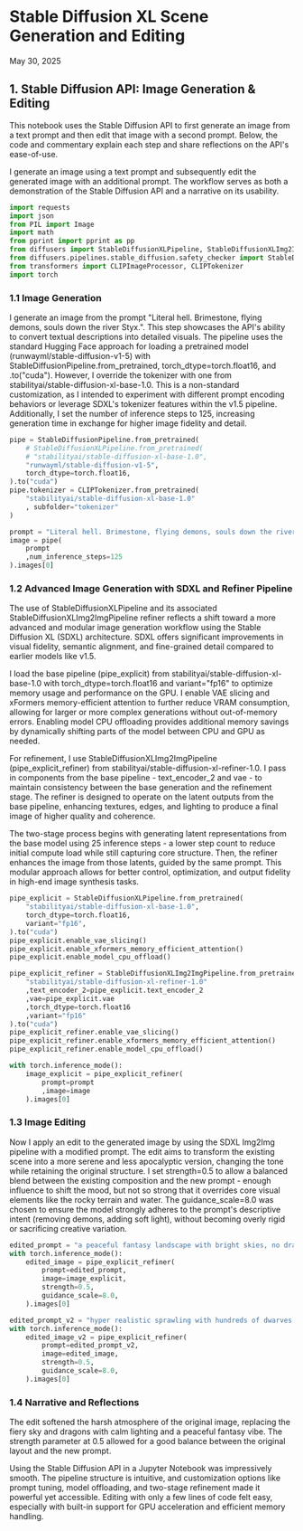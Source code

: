 # Stable Diffusion XL Scene Generation and Editing
May 30, 2025

## 1. Stable Diffusion API: Image Generation & Editing

This notebook uses the Stable Diffusion API to first generate an image from a text prompt and then edit that image with a second prompt. Below, the code and commentary explain each step and share reflections on the API's ease-of-use.

I generate an image using a text prompt and subsequently edit the generated image with an additional prompt. The workflow serves as both a demonstration of the Stable Diffusion API and a narrative on its usability.

```python
import requests
import json
from PIL import Image
import math
from pprint import pprint as pp
from diffusers import StableDiffusionXLPipeline, StableDiffusionXLImg2ImgPipeline, StableDiffusionPipeline
from diffusers.pipelines.stable_diffusion.safety_checker import StableDiffusionSafetyChecker
from transformers import CLIPImageProcessor, CLIPTokenizer
import torch
```

### 1.1 Image Generation

I generate an image from the prompt "Literal hell. Brimestone, flying demons, souls down the river Styx.". This step showcases the API's ability to convert textual descriptions into detailed visuals. The pipeline uses the standard Hugging Face approach for loading a pretrained model (runwayml/stable-diffusion-v1-5) with StableDiffusionPipeline.from_pretrained, torch_dtype=torch.float16, and .to("cuda"). However, I override the tokenizer with one from stabilityai/stable-diffusion-xl-base-1.0. This is a non-standard customization, as I intended to experiment with different prompt encoding behaviors or leverage SDXL's tokenizer features within the v1.5 pipeline. Additionally, I set the number of inference steps to 125, increasing generation time in exchange for higher image fidelity and detail.

```python
pipe = StableDiffusionPipeline.from_pretrained(
    # StableDiffusionXLPipeline.from_pretrained(
    # "stabilityai/stable-diffusion-xl-base-1.0",
    "runwayml/stable-diffusion-v1-5",
    torch_dtype=torch.float16,
).to("cuda")
pipe.tokenizer = CLIPTokenizer.from_pretrained(
    "stabilityai/stable-diffusion-xl-base-1.0"
    , subfolder="tokenizer"
)

prompt = "Literal hell. Brimestone, flying demons, souls down the river Styx."
image = pipe(
    prompt
    ,num_inference_steps=125
).images[0]
```

### 1.2 Advanced Image Generation with SDXL and Refiner Pipeline

The use of StableDiffusionXLPipeline and its associated StableDiffusionXLImg2ImgPipeline refiner reflects a shift toward a more advanced and modular image generation workflow using the Stable Diffusion XL (SDXL) architecture. SDXL offers significant improvements in visual fidelity, semantic alignment, and fine-grained detail compared to earlier models like v1.5.

I load the base pipeline (pipe_explicit) from stabilityai/stable-diffusion-xl-base-1.0 with torch_dtype=torch.float16 and variant="fp16" to optimize memory usage and performance on the GPU. I enable VAE slicing and xFormers memory-efficient attention to further reduce VRAM consumption, allowing for larger or more complex generations without out-of-memory errors. Enabling model CPU offloading provides additional memory savings by dynamically shifting parts of the model between CPU and GPU as needed.

For refinement, I use StableDiffusionXLImg2ImgPipeline (pipe_explicit_refiner) from stabilityai/stable-diffusion-xl-refiner-1.0. I pass in components from the base pipeline - text_encoder_2 and vae - to maintain consistency between the base generation and the refinement stage. The refiner is designed to operate on the latent outputs from the base pipeline, enhancing textures, edges, and lighting to produce a final image of higher quality and coherence.

The two-stage process begins with generating latent representations from the base model using 25 inference steps - a lower step count to reduce initial compute load while still capturing core structure. Then, the refiner enhances the image from those latents, guided by the same prompt. This modular approach allows for better control, optimization, and output fidelity in high-end image synthesis tasks.

```python
pipe_explicit = StableDiffusionXLPipeline.from_pretrained(
    "stabilityai/stable-diffusion-xl-base-1.0",
    torch_dtype=torch.float16,
    variant="fp16",
).to("cuda")
pipe_explicit.enable_vae_slicing()
pipe_explicit.enable_xformers_memory_efficient_attention()
pipe_explicit.enable_model_cpu_offload()

pipe_explicit_refiner = StableDiffusionXLImg2ImgPipeline.from_pretrained(
    "stabilityai/stable-diffusion-xl-refiner-1.0"
    ,text_encoder_2=pipe_explicit.text_encoder_2
    ,vae=pipe_explicit.vae
    ,torch_dtype=torch.float16
    ,variant="fp16"
).to("cuda")
pipe_explicit_refiner.enable_vae_slicing()
pipe_explicit_refiner.enable_xformers_memory_efficient_attention()
pipe_explicit_refiner.enable_model_cpu_offload()

with torch.inference_mode():
    image_explicit = pipe_explicit_refiner(
        prompt=prompt
        ,image=image
    ).images[0]
```

### 1.3 Image Editing

Now I apply an edit to the generated image by using the SDXL Img2Img pipeline with a modified prompt. The edit aims to transform the existing scene into a more serene and less apocalyptic version, changing the tone while retaining the original structure. I set strength=0.5 to allow a balanced blend between the existing composition and the new prompt - enough influence to shift the mood, but not so strong that it overrides core visual elements like the rocky terrain and water. The guidance_scale=8.0 was chosen to ensure the model strongly adheres to the prompt's descriptive intent (removing demons, adding soft light), without becoming overly rigid or sacrificing creative variation.

```python
edited_prompt = "a peaceful fantasy landscape with bright skies, no dragons, calm water, glowing crystals, and soft ambient light"
with torch.inference_mode():
    edited_image = pipe_explicit_refiner(
        prompt=edited_prompt,
        image=image_explicit,
        strength=0.5,
        guidance_scale=8.0,
    ).images[0]

edited_prompt_v2 = "hyper realistic sprawling with hundreds of dwarves bustling about"
with torch.inference_mode():
    edited_image_v2 = pipe_explicit_refiner(
        prompt=edited_prompt_v2,
        image=edited_image,
        strength=0.5,
        guidance_scale=8.0,
    ).images[0]
```

### 1.4 Narrative and Reflections

The edit softened the harsh atmosphere of the original image, replacing the fiery sky and dragons with calm lighting and a peaceful fantasy vibe. The strength parameter at 0.5 allowed for a good balance between the original layout and the new prompt.

Using the Stable Diffusion API in a Jupyter Notebook was impressively smooth. The pipeline structure is intuitive, and customization options like prompt tuning, model offloading, and two-stage refinement made it powerful yet accessible. Editing with only a few lines of code felt easy, especially with built-in support for GPU acceleration and efficient memory handling.